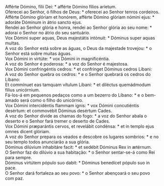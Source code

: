 <div class="dropcap text-justify">Afférte Dómino, fílii Dei: * afférte Dómino fílios aríetum.</div>
<div class="dropcap text-justify">Oferecei ao Senhor, ó filhos de Deus: * oferecei ao Senhor tenros cordeiros.</div>
<div class="text-justify">Afférte Dómino glóriam et honórem, afférte Dómino glóriam nómini ejus: * adoráte Dóminum in átrio sancto ejus.</div>
<div class="text-justify">Rendei ao Senhor glória e honra, rendei ao Senhor glória ao seu nome: * adorai o Senhor no átrio do seu santuário.</div>
<div class="text-justify">Vox Dómini super aquas, Deus majestátis intónuit: * Dóminus super aquas multas.</div>
<div class="text-justify">A voz do Senhor está sobre as águas, o Deus da majestade trovejou: * o Senhor está sobre muitas águas.</div>
<div class="text-justify">Vox Dómini in virtúte: * vox Dómini in magnificéntia.</div>
<div class="text-justify">A voz do Senhor é poderosa: * a voz do Senhor é majestosa.</div>
<div class="text-justify">Vox Dómini confringéntis cedros: * et confrínget Dóminus cedros Líbani:</div>
<div class="text-justify">A voz do Senhor quebra os cedros: * e o Senhor quebrará os cedros do Líbano:</div>
<div class="text-justify">Et commínuet eas tamquam vítulum Líbani: * et diléctus quemádmodum fílius unicórnium.</div>
<div class="text-justify">Fá-los-á em pequenos pedaços como a um bezerro do Líbano: * e o bem-amado será como o filho do unicórnio.</div>
<div class="text-justify">Vox Dómini intercidéntis flammam ignis: * vox Dómini concutiéntis desértum: et commovébit Dóminus desértum Cades.</div>
<div class="text-justify">A voz do Senhor divide as chamas do fogo: * a voz do Senhor abala o deserto e o Senhor fará tremer o deserto de Cades.</div>
<div class="text-justify">Vox Dómini præparántis cervos, et revelábit condénsa: * et in templo ejus omnes dicent glóriam.</div>
<div class="text-justify">A voz do Senhor prepara os veados e descobre os lugares sombrios: * e no seu templo todos anunciarão a sua glória.</div>
<div class="text-justify">Dóminus dilúvium inhabitáre facit: * et sedébit Dóminus Rex in ætérnum.</div>
<div class="text-justify">O Senhor faz do dilúvio a sua habitação: * o Senhor sentar-se-á como Rei para sempre.</div>
<div class="text-justify">Dóminus virtútem pópulo suo dabit: * Dóminus benedícet pópulo suo in pace.</div>
<div class="text-justify">O Senhor dará fortaleza ao seu povo: * o Senhor abençoará o seu povo com paz.</div>
